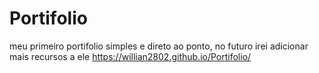 # Portifolio
meu primeiro portifolio simples e direto ao ponto, no futuro irei adicionar mais recursos a ele
https://willian2802.github.io/Portifolio/
